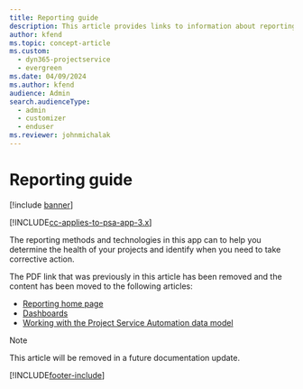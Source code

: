 ```yaml
---
title: Reporting guide
description: This article provides links to information about reporting.
author: kfend
ms.topic: concept-article
ms.custom: 
  - dyn365-projectservice
  - evergreen
ms.date: 04/09/2024
ms.author: kfend
audience: Admin
search.audienceType: 
  - admin
  - customizer
  - enduser
ms.reviewer: johnmichalak
---
```

# Reporting guide

[!include [banner](../../includes/psa-now-project-operations.md)]

[!INCLUDE[cc-applies-to-psa-app-3.x](../../includes/cc-applies-to-psa-app-3x.md)]

The reporting methods and technologies in this app can to help you determine the health of your projects and identify when you need to take corrective action. 

The PDF link that was previously in this article has been removed and the content has been moved to the following articles:

- [Reporting home page](../reports-reporting-dynamics-365-project-service.md)
- [Dashboards](../reports-dashboards.md)
- [Working with the Project Service Automation data model](../reports-working-project-service-data-model.md)

> [!NOTE]
> This article will be removed in a future documentation update. 


[!INCLUDE[footer-include](../../includes/footer-banner.md)]

